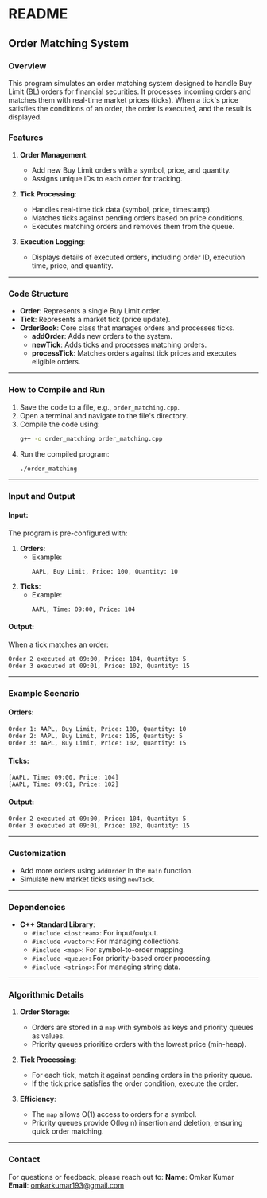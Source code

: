# README

## **Order Matching System**

### **Overview**
This program simulates an order matching system designed to handle Buy Limit (BL) orders for financial securities. It processes incoming orders and matches them with real-time market prices (ticks). When a tick's price satisfies the conditions of an order, the order is executed, and the result is displayed.

### **Features**
1. **Order Management**:
   - Add new Buy Limit orders with a symbol, price, and quantity.
   - Assigns unique IDs to each order for tracking.

2. **Tick Processing**:
   - Handles real-time tick data (symbol, price, timestamp).
   - Matches ticks against pending orders based on price conditions.
   - Executes matching orders and removes them from the queue.

3. **Execution Logging**:
   - Displays details of executed orders, including order ID, execution time, price, and quantity.

---

### **Code Structure**
- **Order**: Represents a single Buy Limit order.
- **Tick**: Represents a market tick (price update).
- **OrderBook**: Core class that manages orders and processes ticks.
  - **addOrder**: Adds new orders to the system.
  - **newTick**: Adds ticks and processes matching orders.
  - **processTick**: Matches orders against tick prices and executes eligible orders.

---

### **How to Compile and Run**
1. Save the code to a file, e.g., `order_matching.cpp`.
2. Open a terminal and navigate to the file's directory.
3. Compile the code using:
   ```bash
   g++ -o order_matching order_matching.cpp
   ```
4. Run the compiled program:
   ```bash
   ./order_matching
   ```

---

### **Input and Output**

#### **Input**:
The program is pre-configured with:
1. **Orders**:
   - Example:
     ```plaintext
     AAPL, Buy Limit, Price: 100, Quantity: 10
     ```
2. **Ticks**:
   - Example:
     ```plaintext
     AAPL, Time: 09:00, Price: 104
     ```

#### **Output**:
When a tick matches an order:
```plaintext
Order 2 executed at 09:00, Price: 104, Quantity: 5
Order 3 executed at 09:01, Price: 102, Quantity: 15
```

---

### **Example Scenario**
#### **Orders**:
```plaintext
Order 1: AAPL, Buy Limit, Price: 100, Quantity: 10
Order 2: AAPL, Buy Limit, Price: 105, Quantity: 5
Order 3: AAPL, Buy Limit, Price: 102, Quantity: 15
```

#### **Ticks**:
```plaintext
[AAPL, Time: 09:00, Price: 104]
[AAPL, Time: 09:01, Price: 102]
```

#### **Output**:
```plaintext
Order 2 executed at 09:00, Price: 104, Quantity: 5
Order 3 executed at 09:01, Price: 102, Quantity: 15
```

---

### **Customization**
- Add more orders using `addOrder` in the `main` function.
- Simulate new market ticks using `newTick`.

---

### **Dependencies**
- **C++ Standard Library**:
  - `#include <iostream>`: For input/output.
  - `#include <vector>`: For managing collections.
  - `#include <map>`: For symbol-to-order mapping.
  - `#include <queue>`: For priority-based order processing.
  - `#include <string>`: For managing string data.

---

### **Algorithmic Details**
1. **Order Storage**:
   - Orders are stored in a `map` with symbols as keys and priority queues as values.
   - Priority queues prioritize orders with the lowest price (min-heap).

2. **Tick Processing**:
   - For each tick, match it against pending orders in the priority queue.
   - If the tick price satisfies the order condition, execute the order.

3. **Efficiency**:
   - The `map` allows O(1) access to orders for a symbol.
   - Priority queues provide O(log n) insertion and deletion, ensuring quick order matching.

---

### **Contact**
For questions or feedback, please reach out to:
**Name**: Omkar Kumar  
**Email**: omkarkumar193@gmail.com
